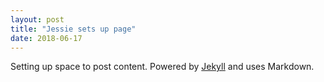 ```yaml
---
layout: post
title: "Jessie sets up page"
date: 2018-06-17
---
```


Setting up space to post content.  Powered by [Jekyll](http://jekyllrb.com) and uses Markdown.
